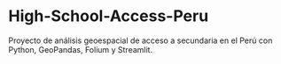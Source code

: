 # High-School-Access-Peru
Proyecto de análisis geoespacial de acceso a secundaria en el Perú con Python, GeoPandas, Folium y Streamlit.

